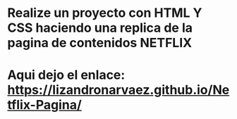 # Realize un proyecto con HTML Y CSS haciendo una replica de la pagina de contenidos NETFLIX

# Aqui dejo el enlace: https://lizandronarvaez.github.io/Netflix-Pagina/ 
